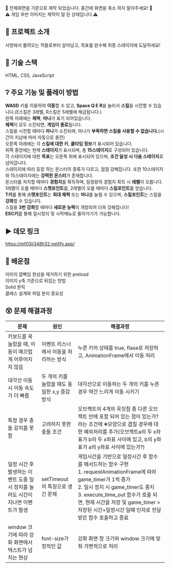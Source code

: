 🚫 전체화면을 기준으로 제작 되었습니다. 중간에 화면을 축소 하지 말아주세요! 🚫  
⚠️ 게임 후반 이미지는 제작이 덜 된 상태입니다.⚠️  
## 📜 프로젝트 소개
사방에서 몰려오는 적들로부터 살아남고, 목표를 완수해 최종 스테이지에 도달하세요!
## 🚀 기술 스택
HTML, CSS, JavaScript
## ❔ 주요 기능 및 플레이 방법
**WASD** 키를 이용하여 **이동**할 수 있고, **Space Q E R**을 눌러서 **스킬**을 시전할 수 있습니다.(E스킬은 3레벨, R스킬은 5레벨에 해금됩니다.)  
왼쪽 아래에는 **체력**, **마나**가 표기 되어있습니다.  
**체력**이 모두 소진되면, **게임이 종료**됩니다.  
스킬을 시전할 때마다 **마나**가 소진되며, 마나가 **부족하면 스킬을 사용할 수 없습니다.**(시간이 지남에 따라 자동으로 충전)  
오른쪽 아래에는 각 **스킬에 대한 키**, **쿨타임 정보**가 표시되어 있습니다.  
위쪽 중앙에는 현재 **스테이지**가 표시되며, 총 **15스테이지**로 구성되어 있습니다.  
각 스테이지에 대한 **목표**는 오른쪽 위에 표시되어 있으며, **조건 달성 시 다음 스테이지**로 넘어갑니다.  
스테이지에 따라 등장 하는 몬스터의 종류가 다르고, 점점 강해집니다. 또한 10스테이지와 15스테이지에는 **강력한 몬스터**가 존재합니다.  
몬스터를 처치할 때마다 **경험치**를 획득하며, 일정량의 경험치 획득 시 **레벨**이 오릅니다.  
1레벨이 오를 때마다 **스텟포인트**를, 2레벨이 오를 때마다 **스킬포인트**를 얻습니다.  
**T키**를 통해 **스텟포인트**는 **최대 체력** 또는 **마나**를 늘릴 수 있으며, **스킬포인트**는 스킬을 **강화**할 수 있습니다.  
스킬을 **3번 강화**할 때마다 **새로운 능력**이 개방되어 더욱 강해집니다!  
**ESC키**를 통해 일시정지 및 시작메뉴로 돌아가기가 가능합니다.
## ▶️ 데모 링크
https://mf03ij348h32.netlify.app/
## 📝 배운점
이미지 깜빡임 현상을 제거하기 위한 preload  
이미지 y축 기준으로 뒤집는 방법  
Solid 원칙  
클래스 설계와 파일 분리 중요성 
## 😵 문제 해결과정
|문제|원인|해결과정|
|----|----|--------|
|키보드를 꾹 눌렀을 때, 이동이 매끄럽게 이루어지지 않음|이벤트 리스너에서 이동을 처리하는 방식|누른 키의 상태를 true, flase로 저장하고, AnimationFrame에서 이동 처리|
|대각선 이동 시 이동 속도가 더 빠름|두 개의 키를 눌렀을 때도 동일한 x,y 증감 방식|대각선으로 이동하는 두 개의 키를 누른 경우 약간 느리게 이동 시키기|
|특정 경우 충돌 감지를 못함|고려하지 못한 충돌 조건|오브젝트의 4개의 꼭짓점 중 다른 오브젝트 안에 포함 되어 있는 점이 있는가? 라는 조건에 ➕모양으로 겹칠 경우에 대한 예외처리를 추가(오브젝트a의 두 x좌표가 b의 두 x좌표 사이에 있고, b의 y좌표가 a의 y좌표 사이에 있는가?)|
|일정 시간 후 발생하는 이벤트 도중 일시 정지를 눌러도 시간이 지나면 이벤트가 발생|setTimeout의 특징으로 생긴 문제|게임시간을 기반으로 일정시간 후 함수를 메서드하는 함수 구현<br> 1. requestAnimationFrame에 따라 game_timer가 1씩 증가<br>2. 일시 정지 시 game_timer도 중지<br>3. execute_time_out 함수가 호출 되면, 현재 시간을 저장 및 game_timer > 저장된 시간+일정시간 일때 인자로 전달 받은 함수 호출하고 종료|
|window 크기에 따라 강화 화면에서 텍스트가 넘치는 현상|font-size가 정적인 값|강화 화면 창 크기와 window 크기에 맞춰 가변적으로 처리|
